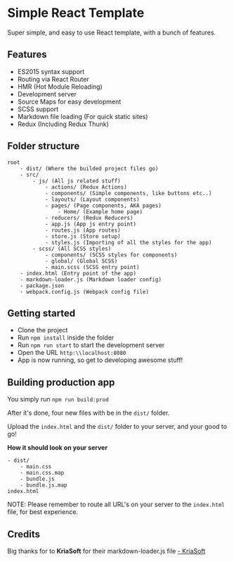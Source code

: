 # Simple React Template
Super simple, and easy to use React template, with a bunch of features.

## Features
- ES2015 syntax support
- Routing via React Router
- HMR (Hot Module Reloading)
- Development server
- Source Maps for easy development
- SCSS support
- Markdown file loading (For quick static sites)
- Redux (Including Redux Thunk)

## Folder structure
```
root
    - dist/ (Where the builded project files go)
    - src/
        - js/ (All js related stuff)
            - actions/ (Redux Actions)
            - components/ (Simple components, like buttons etc..)
            - layouts/ (Layout components)
            - pages/ (Page components, AKA pages)
                - Home/ (Example home page)
            - reducers/ (Redux Reducers)
            - app.js (App js entry point)
            - routes.js (App routes)
            - store.js (Store setup)
            - styles.js (Importing of all the styles for the app)
        - scss/ (All SCSS styles)
            - components/ (SCSS styles for components)
            - global/ (Global SCSS)
            - main.scss (SCSS entry point)
    - index.html (Entry point of the app)
    - markdown-loader.js (Markdown loader config)
    - package.json
    - webpack.config.js (Webpack config file)
```

## Getting started
- Clone the project
- Run `npm install` inside the folder
- Run `npm run start` to start the development server
- Open the URL `http:\\localhost:8080`
- App is now running, so get to developing awesome stuff!

## Building production app
You simply run `npm run build:prod`

After it's done, four new files with be in the `dist/` folder.

Upload the `index.html` and the `dist/` folder to your server, and your good to go!

**How it should look on your server**
```
- dist/
    - main.css
    - main.css.map
    - bundle.js
    - bundle.js.map
index.html
```

NOTE: Please remember to route all URL's on your server to the `index.html` file, for best experience.

## Credits
Big thanks for to **KriaSoft** for their markdown-loader.js file [- KriaSoft](https://github.com/kriasoft/react-static-boilerplate)
